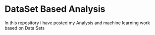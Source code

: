 # DataSet Based Analysis
In this repository i have posted my Analysis and machine learning work based on Data Sets
